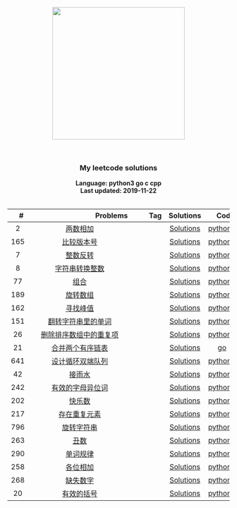 <p align="center"><img width="300" src="https://github.com/yijiantao/WorkSpace/blob/master/LeetCode%20Algorithms/static/site-logo.png"></p>
<p align="center">
    <img src="https://img.shields.io/badge/Solved/Total-28/1055-green.svg?style=flat-square" alt="">
    <img src="https://img.shields.io/badge/Hard-1-blue.svg?style=flat-square" alt="">
    <img src="https://img.shields.io/badge/Medium-6-blue.svg?style=flat-square" alt="">
    <img src="https://img.shields.io/badge/Easy-21-blue.svg?style=flat-square" alt="">
</p>
<h3 align="center">My leetcode solutions</h3>

<p align="center">
    <b>Language: python3 go c cpp</b>
    <br>
    <b>Last updated: 2019-11-22</b>
    <br><br>
</p>

<div align="center">

| 　#　 | 　　　　　　　　　Problems　　　　　　　　　 | 　　Tag　　 | Solutions | 　Code　 | 　Difficulty　 |
|:-----:|:----------------------------------------:|:---:|:-------------:|:--------:|:--------------:|
| 2 | [两数相加](https://leetcode-cn.com/problems/add-two-numbers) |  | [Solutions](./2.两数相加.py) | [python3](./2.两数相加.py) | Medium |
| 165 | [比较版本号](https://leetcode-cn.com/problems/compare-version-numbers) |  | [Solutions](./165.比较版本号.py) | [python3](./165.比较版本号.py) | Medium |
| 7 | [整数反转](https://leetcode-cn.com/problems/reverse-integer) |  | [Solutions](./7.整数反转.py) | [python3](./7.整数反转.py) | Easy |
| 8 | [字符串转换整数](https://leetcode-cn.com/problems/string-to-integer-atoi) |  | [Solutions](./8.字符串转换整数.py) | [python3](./8.字符串转换整数.py) | Medium |
| 77 | [组合](https://leetcode-cn.com/problems/combinations) |  | [Solutions](./77.组合.py) | [python3](./77.组合.py) | Medium |
| 189 | [旋转数组](https://leetcode-cn.com/problems/rotate-array) |  | [Solutions](./189.旋转数组.py) | [python3](./189.旋转数组.py) | Easy |
| 162 | [寻找峰值](https://leetcode-cn.com/problems/find-peak-element) |  | [Solutions](./162.寻找峰值.py) | [python3](./162.寻找峰值.py) | Medium |
| 151 | [翻转字符串里的单词](https://leetcode-cn.com/problems/reverse-words-in-a-string) |  | [Solutions](./151.翻转字符串里的单词.py) | [python3](./151.翻转字符串里的单词.py) | Medium |
| 26 | [删除排序数组中的重复项](https://leetcode-cn.com/problems/remove-duplicates-from-sorted-array) |  | [Solutions](./26.remove-duplicates-from-sorted-array.py) | [python3](./26.remove-duplicates-from-sorted-array.py) | Easy |
| 21 | [合并两个有序链表](https://leetcode.com/problems/merge-two-sorted-lists/) |  | [Solutions](./21.合并两个有序链表.go) | [go](./21.合并两个有序链表.go) | Easy |
| 641 | [设计循环双端队列](https://leetcode.com/problems/design-circular-deque/) |  | [Solutions](./641.设计循环双端队列.py) | [python3](./641.设计循环双端队列.py) | Medium |
| 42 | [接雨水](https://leetcode.com/problems/trapping-rain-water/) |  | [Solutions](./42.接雨水.py) | [python3](./42.接雨水.py) | Hard |
| 242 | [有效的字母异位词](https://leetcode.com/problems/valid-anagram/) |  | [Solutions](./242.有效的字母异位词.py) | [python3](./242.有效的字母异位词.py) | Easy |
| 202 | [快乐数](https://leetcode.com/problems/happy-number/) |  | [Solutions](./242.快乐数.py) | [python3](./242.快乐数.py) | Easy |
| 217 | [存在重复元素](https://leetcode.com/problems/contains-duplicate/) |  | [Solutions](./217.存在重复元素.py) | [python3](./217.存在重复元素.py) | Easy |
| 796 | [旋转字符串](https://leetcode.com/problems/rotate-string/) |  | [Solutions](./796.旋转字符串.py) | [python3](./796.旋转字符串.py) | Easy |
| 263 | [丑数](https://leetcode.com/problems/ugly-number/) |  | [Solutions](./263.丑数.py) | [python3](./263.丑数.py) | Easy |
| 290 | [单词规律](https://leetcode.com/problems/word-pattern/) |  | [Solutions](./290.单词规律.py) | [python3](./290.单词规律.py) | Easy |
| 258 | [各位相加](https://leetcode.com/problems/add-digits/) |  | [Solutions](./258.各位相加.py) | [python3](./258.各位相加.py) | Easy |
| 268 | [缺失数字](https://leetcode.com/problems/missing-number/) |  | [Solutions](./268.缺失数字.py) | [python3](./268.缺失数字.py) | Easy |
| 20 | [有效的括号](https://leetcode.com/problems/valid-parentheses/) |  | [Solutions](./20.有效的括号.py) | [python3](./20.有效的括号.py) | Easy |

</div>